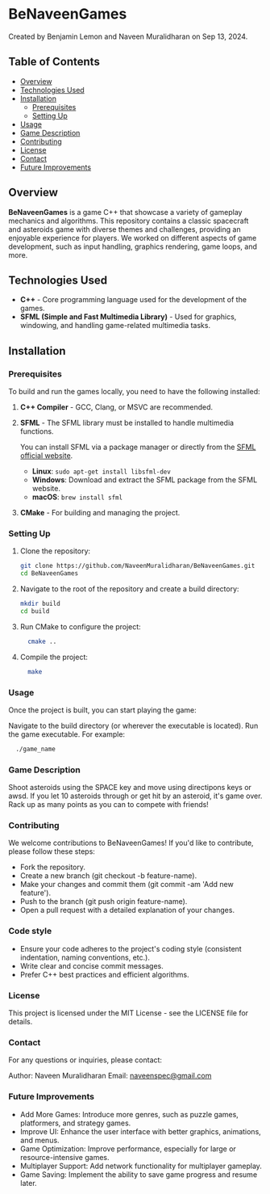 # BeNaveenGames

Created by Benjamin Lemon and Naveen Muralidharan on Sep 13, 2024.

## Table of Contents
- [Overview](#overview)
- [Technologies Used](#technologies-used)
- [Installation](#installation)
  - [Prerequisites](#prerequisites)
  - [Setting Up](#setting-up)
- [Usage](#usage)
- [Game Description](#game-description)
- [Contributing](#contributing)
- [License](#license)
- [Contact](#contact)
- [Future Improvements](#future-improvements)

## Overview

**BeNaveenGames** is a game C++ that showcase a variety of gameplay mechanics and algorithms. This repository contains a classic spacecraft and asteroids game with diverse themes and challenges, providing an enjoyable experience for players. We worked on different aspects of game development, such as input handling, graphics rendering, game loops, and more.

## Technologies Used

- **C++** - Core programming language used for the development of the games.
- **SFML (Simple and Fast Multimedia Library)** - Used for graphics, windowing, and handling game-related multimedia tasks.

## Installation

### Prerequisites

To build and run the games locally, you need to have the following installed:

1. **C++ Compiler** - GCC, Clang, or MSVC are recommended.
2. **SFML** - The SFML library must be installed to handle multimedia functions.

   You can install SFML via a package manager or directly from the [SFML official website](https://www.sfml-dev.org/).

   - **Linux**: `sudo apt-get install libsfml-dev`
   - **Windows**: Download and extract the SFML package from the SFML website.
   - **macOS**: `brew install sfml`

3. **CMake** - For building and managing the project.

### Setting Up

1. Clone the repository:

   ```bash
   git clone https://github.com/NaveenMuralidharan/BeNaveenGames.git
   cd BeNaveenGames
   ```
2. Navigate to the root of the repository and create a build directory:
   ```bash
   mkdir build
   cd build
   ``` 
3. Run CMake to configure the project:
   ```bash
     cmake ..
   ```
4. Compile the project:
   ```bash
     make
   ```
### Usage
Once the project is built, you can start playing the game:

Navigate to the build directory (or wherever the executable is located).
Run the game executable.
For example:
```bash
  ./game_name
```
### Game Description

Shoot asteroids using the SPACE key and move using directipons keys or awsd. If you let 10 asteroids through or get hit by an asteroid, it's game over. Rack up as many points as you can to compete with friends!

### Contributing

We welcome contributions to BeNaveenGames! If you'd like to contribute, please follow these steps:

- Fork the repository.
- Create a new branch (git checkout -b feature-name).
- Make your changes and commit them (git commit -am 'Add new feature').
- Push to the branch (git push origin feature-name).
- Open a pull request with a detailed explanation of your changes.

### Code style
- Ensure your code adheres to the project's coding style (consistent indentation, naming conventions, etc.).
- Write clear and concise commit messages.
- Prefer C++ best practices and efficient algorithms.

### License

This project is licensed under the MIT License - see the LICENSE file for details.

### Contact

For any questions or inquiries, please contact:

Author: Naveen Muralidharan
Email: naveenspec@gmail.com

### Future Improvements

- Add More Games: Introduce more genres, such as puzzle games, platformers, and strategy games.
- Improve UI: Enhance the user interface with better graphics, animations, and menus.
- Game Optimization: Improve performance, especially for large or resource-intensive games.
- Multiplayer Support: Add network functionality for multiplayer gameplay.
- Game Saving: Implement the ability to save game progress and resume later.
